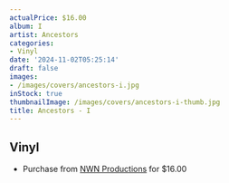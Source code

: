 ```yaml
---
actualPrice: $16.00
album: I
artist: Ancestors
categories:
- Vinyl
date: '2024-11-02T05:25:14'
draft: false
images:
- /images/covers/ancestors-i.jpg
inStock: true
thumbnailImage: /images/covers/ancestors-i-thumb.jpg
title: Ancestors - I
---
```


## Vinyl
* Purchase from [NWN Productions](http://shop.nwnprod.com/index.php?route=product/product&path=75&product_id=26699&sort=pd.name&order=ASC) for $16.00
